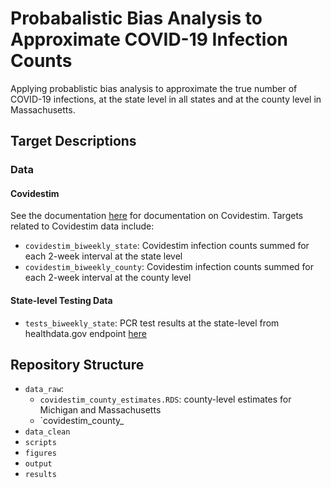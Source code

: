 # Probabalistic Bias Analysis to Approximate COVID-19 Infection Counts

Applying probablistic bias analysis to approximate the true number of COVID-19 infections, at the state level in all states and at the county level in Massachusetts.


## Target Descriptions

### Data

#### Covidestim

See the documentation [here](covidestim.org) for documentation on Covidestim. Targets related to Covidestim data include:

* `covidestim_biweekly_state`: Covidestim infection counts summed for each 2-week interval at the state level
* `covidestim_biweekly_county`: Covidestim infection counts summed for each 2-week interval at the county level

#### State-level Testing Data

* `tests_biweekly_state`: PCR test results at the state-level from healthdata.gov endpoint [here](https://healthdata.gov/dataset/COVID-19-Diagnostic-Laboratory-Testing-PCR-Testing/j8mb-icvb)



## Repository Structure

- `data_raw`:
  - `covidestim_county_estimates.RDS`: county-level estimates for Michigan and Massachusetts
  - `covidestim_county_
- `data_clean`
- `scripts`
- `figures`
- `output`
- `results`

